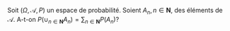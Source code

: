 Soit $(\Omega, \mathscr{A}, P)$ un espace de probabilité. Soient $A_{n}, n \in \mathbf{N}$, des éléments de $\mathscr{A}$. A-t-on $P\left(\cup_{n \in \mathbf{N}} A_{n}\right)=\sum_{n \in \mathbf{N}} P\left(A_{n}\right) ?$
